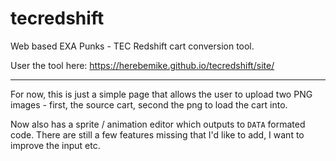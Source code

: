 # tecredshift
Web based EXA Punks - TEC Redshift cart conversion tool.

User the tool here: https://herebemike.github.io/tecredshift/site/

---

For now, this is just a simple page that allows the user to upload two PNG images - first, the source cart, second the png to load the cart into.

Now also has a sprite / animation editor which outputs to `DATA` formated code. There are still a few features missing that I'd like to add, I want to improve the input etc.
